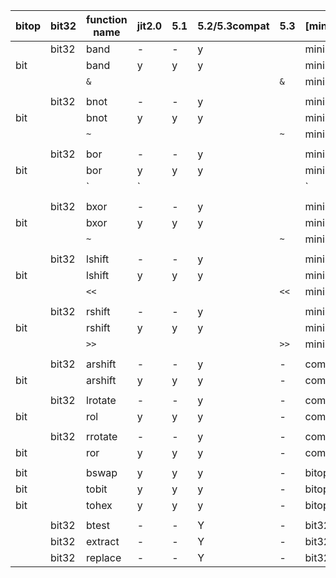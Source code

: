 |bitop	|bit32	|function name	|jit2.0	|5.1	|5.2/5.3compat	|5.3	|[minimal]	|
|-------|-------|---------------|-------|-------|---------------|-------|---------------|
|	|bit32	|band		|-	|-	|y		|	|minimal	|
|bit	|	|band		|y	|y	|y		|	|minimal	|
|	|	|`&`		|	|	|		|`&`	|minimal	|
|											|
|	|bit32	|bnot		|-	|-	|y		|	|minimal	|
|bit	|	|bnot		|y	|y	|y		|	|minimal	|
|	|	|`~`		|	|	|		|`~`	|minimal	|
|											|
|	|bit32	|bor		|-	|-	|y		|	|minimal	|
|bit	|	|bor		|y	|y	|y		|	|minimal	|
|	|	|`|`		|	|	|		|`|`	|minimal	|
|											|
|	|bit32	|bxor		|-	|-	|y		|	|minimal	|
|bit	|	|bxor		|y	|y	|y		|	|minimal	|
|	|	|`~`		|	|	|		|`~`	|minimal	|
|											|
|	|bit32	|lshift		|-	|-	|y		|	|minimal	|
|bit	|	|lshift		|y	|y	|y		|	|minimal	|
|	|	|`<<`		|	|	|		|`<<`	|minimal	|
|											|
|	|bit32	|rshift		|-	|-	|y		|	|minimal	|
|bit	|	|rshift		|y	|y	|y		|	|minimal	|
|	|	|`>>`		|	|	|		|`>>`	|minimal	|
|											|
|	|bit32	|arshift	|-	|-	|y		|-	|common		|
|bit	|	|arshift	|y	|y	|y		|-	|common		|
|											|
|	|bit32	|lrotate	|-	|-	|y		|-	|common		|
|bit	|	|rol		|y	|y	|y		|-	|common		|
|											|
|	|bit32	|rrotate	|-	|-	|y		|-	|common		|
|bit	|	|ror		|y	|y	|y		|-	|common		|
|											|
|bit	|	|bswap		|y	|y	|y		|-	|bitop		|
|bit	|	|tobit		|y	|y	|y		|-	|bitop		|
|bit	|	|tohex		|y	|y	|y		|-	|bitop		|
|											|
|	|bit32	|btest		|-	|-	|Y		|-	|bit32		|
|	|bit32	|extract	|-	|-	|Y		|-	|bit32		|
|	|bit32	|replace	|-	|-	|Y		|-	|bit32		|
